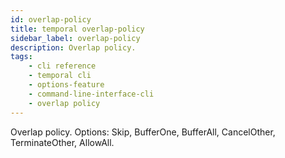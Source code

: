 ```yaml
---
id: overlap-policy
title: temporal overlap-policy
sidebar_label: overlap-policy
description: Overlap policy.
tags: 
    - cli reference
    - temporal cli
    - options-feature
    - command-line-interface-cli
    - overlap policy
---
```


Overlap policy.
Options: Skip, BufferOne, BufferAll, CancelOther, TerminateOther, AllowAll.
